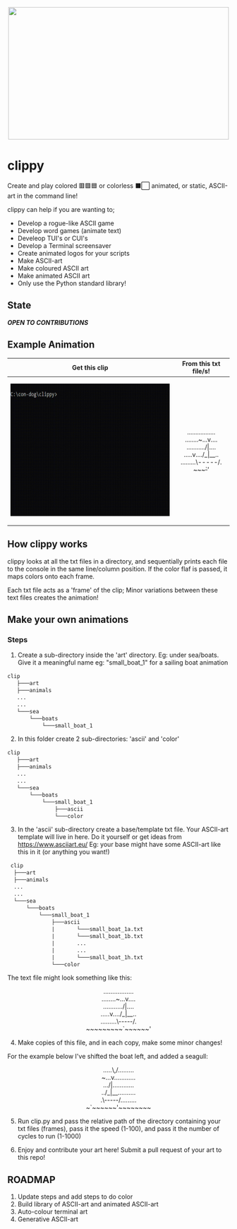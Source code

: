 <p align="center"><img src="media/clippy_watermarked.gif" height="300" width="500"></p>

# clippy
Create and play colored 🟥🟩🟦 or colorless ⬛️⬜️ animated, or static, ASCII-art in the command line! 

clippy can help if you are wanting to;
- Develop a rogue-like ASCII game
- Develop word games (animate text)
- Develeop TUI's or CUI's
- Develop a Terminal screensaver
- Create animated logos for your scripts
- Make ASCII-art
- Make coloured ASCII art
- Make animated ASCII art
- Only use the Python standard library!

## State ##
***OPEN TO CONTRIBUTIONS***

## Example Animation ##
| Get this clip | From this txt file/s! |
| -------- | ---------- |
|<p align="center"><img src="media/boat_color.gif" height="300" width="500"></p>|<p align="center">.................<br>........~...v....<br>.........../&#124;....<br>.....v..../_&#124;__..<br>.........&#92;-----/.<br>~~~~~~~~~`~~~~~~'</p>|

## How clippy works ##
clippy looks at all the txt files in a directory, and sequentially prints each file to the console in the same line/column position. If the color flaf is passed, it maps colors onto each frame.

Each txt file acts as a 'frame' of the clip; Minor variations between these text files creates the animation! 

## Make your own animations ##
### Steps ###
1) Create a sub-directory inside the 'art' directory. Eg: under sea/boats. Give it a meaningful name eg: "small_boat_1" for a sailing boat animation

 ```
 clip
    ├───art
    ├───animals
    ...
    ...
    └───sea
        └───boats
            └───small_boat_1
```

2) In this folder create 2 sub-directories: 'ascii' and 'color'
 
 ```
 clip
    ├───art
    ├───animals
    ...
    ...
    └───sea
        └───boats
            └───small_boat_1
                ├───ascii
                └───color
```

3) In the 'ascii' sub-directory create a base/template txt file. Your ASCII-art template will live in here. Do it yourself or get ideas from https://www.asciiart.eu/
  Eg: your base might have some ASCII-art like this in it (or anything you want!)
  
  ```
   clip
    ├───art
    ├───animals
    ...
    ...
    └───sea
        └───boats
            └───small_boat_1
                ├───ascii
                |       └───small_boat_1a.txt
                |       └───small_boat_1b.txt
                |       ...
                |       ...
                |       └───small_boat_1h.txt
                └───color
  ```
  
  The text file might look something like this:
  
<p align="center">.................<br>........~...v....<br>.........../&#124;....<br>.....v..../_&#124;__..<br>.........&#92;-----/.<br>~~~~~~~~~`~~~~~~'</p>

4) Make copies of this file, and in each copy, make some minor changes!

For the example below I've shifted the boat left, and added a seagull:

<p align="center">.....\,/.........<br>~...v............<br>.../&#124;............<br>../_|__..........<br>.\-----/.........<br>~`~~~~~~'~~~~~~~~</p>

5) Run clip.py and pass the relative path of the directory containing your txt files (frames), pass it the speed (1-100), and pass it the number of cycles to run (1-1000)
 
6) Enjoy and contribute your art here! Submit a pull request of your art to this repo!

## ROADMAP ##
1) Update steps and add steps to do color
2) Build library of ASCII-art and animated ASCII-art
3) Auto-colour terminal art 
4) Generative ASCII-art
